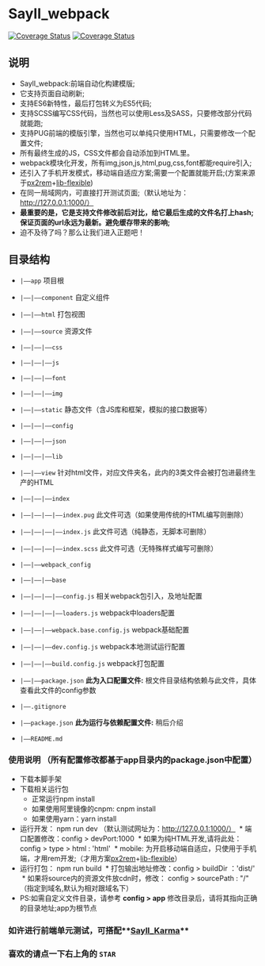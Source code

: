 # Sayll_webpack
[![Coverage Status](https://travis-ci.org/sayll/Karma-Mocha.svg?branch=master)](https://travis-ci.org)  [![Coverage Status](https://coveralls.io/repos/github/sayll/Karma-Mocha/badge.svg?branch=master)](https://coveralls.io)

## 说明
* Sayll_webpack:前端自动化构建模版;
* 它支持页面自动刷新;
* 支持ES6新特性，最后打包转义为ES5代码;
* 支持SCSS编写CSS代码，当然也可以使用Less及SASS，只要修改部分代码就能跑;
* 支持PUG前端的模版引擎，当然也可以单纯只使用HTML，只需要修改一个配置文件;
* 所有最终生成的JS，CSS文件都会自动添加到HTML里。
* webpack模块化开发，所有img,json,js,html,pug,css,font都能require引入;
* 还引入了手机开发模式，移动端自适应方案;需要一个配置就能开启;(方案来源于[px2rem](https://github.com/songsiqi/px2rem)+[lib-flexible](https://github.com/amfe/lib-flexible))
* 在同一局域网内，可直接打开测试页面;（默认地址为：http://127.0.0.1:1000/）
* **最重要的是，它是支持文件修改前后对比，给它最后生成的文件名打上hash;保证页面的url永远为最新。避免缓存带来的影响;**
* 迫不及待了吗？那么让我们进入正题吧！

## 目录结构
* `|——app` 项目根
* `|——|——component` 自定义组件
* `|——|——html` 打包视图

* `|——|——source` 资源文件
* `|——|——|——css`
* `|——|——|——js`
* `|——|——|——font`
* `|——|——|——img`

* `|——|——static` 静态文件（含JS库和框架，模拟的接口数据等）
* `|——|——|——config`
* `|——|——|——json`
* `|——|——|——lib`

* `|——|——view` 针对html文件，对应文件夹名，此内的3类文件会被打包进最终生产的HTML
* `|——|——|——index`
* `|——|——|——|——index.pug` 此文件可选（如果使用传统的HTML编写则删除）
* `|——|——|——|——index.js` 此文件可选（纯静态，无脚本可删除）
* `|——|——|——|——index.scss` 此文件可选（无特殊样式编写可删除）

* `|——|——webpack_config`
* `|——|——|——base`
* `|——|——|——|——config.js` 相关webpack包引入，及地址配置
* `|——|——|——|——loaders.js` webpack中loaders配置
* `|——|——|——webpack.base.config.js` webpack基础配置
* `|——|——|——dev.config.js` webpack本地测试运行配置
* `|——|——|——build.config.js` webpack打包配置
* `|——|——package.json` **此为入口配置文件:** 根文件目录结构依赖与此文件，具体查看此文件的config参数

* `|——.gitignore`
* `|——package.json` **此为运行与依赖配置文件:** 稍后介绍
* `|——README.md`


### 使用说明 （所有配置修改都基于**app目录内的package.json**中配置）
* 下载本脚手架
* 下载相关运行包
  * 正常运行npm install 
  * 如果使用阿里镜像的cnpm: cnpm install 
  * 如果使用yarn：yarn install
* 运行开发： npm run dev （默认测试网址为：http://127.0.0.1:1000/）
  * 端口配置修改：config > devPort:1000
  * 如果为纯HTML开发,请将此处：config > type > html : 'html'
  * mobile: 为开启移动端自适应，只使用于手机端，才用rem开发;（才用方案[px2rem](https://github.com/songsiqi/px2rem)+[lib-flexible](https://github.com/amfe/lib-flexible)）
* 运行打包： npm run build
  * 打包输出地址修改：config > buildDir ：'dist/'
  * 如果将source内的资源文件放cdn时，修改： config > sourcePath : "/" （指定到域名,默认为相对跟域名下）
* PS:如需自定义文件目录，请参考 **config > app** 修改目录后，请将其指向正确的目录地址;app为根节点

### 如许进行前端单元测试，可搭配**[Sayll_Karma](https://github.com/sayll/Sayll_Karma)** 

### 喜欢的请点一下右上角的 `STAR`
